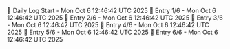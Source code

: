 📅 Daily Log Start - Mon Oct  6 12:46:42 UTC 2025
📌 Entry 1/6 - Mon Oct  6 12:46:42 UTC 2025
📌 Entry 2/6 - Mon Oct  6 12:46:42 UTC 2025
📌 Entry 3/6 - Mon Oct  6 12:46:42 UTC 2025
📌 Entry 4/6 - Mon Oct  6 12:46:42 UTC 2025
📌 Entry 5/6 - Mon Oct  6 12:46:42 UTC 2025
📌 Entry 6/6 - Mon Oct  6 12:46:42 UTC 2025
